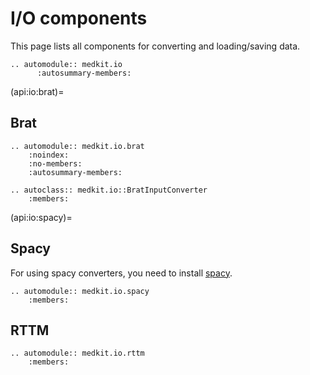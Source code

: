# I/O components

This page lists all components for converting and loading/saving data.

```{eval-rst}
.. automodule:: medkit.io
      :autosummary-members:
```

(api:io:brat)=
## Brat

```{eval-rst}
.. automodule:: medkit.io.brat
    :noindex:
    :no-members:
    :autosummary-members:

.. autoclass:: medkit.io::BratInputConverter
    :members:
```

(api:io:spacy)=
## Spacy

For using spacy converters, you need to install [spacy](https://spacy.io/).

```{eval-rst}
.. automodule:: medkit.io.spacy
    :members:
```

## RTTM

```{eval-rst}
.. automodule:: medkit.io.rttm
    :members:
```
